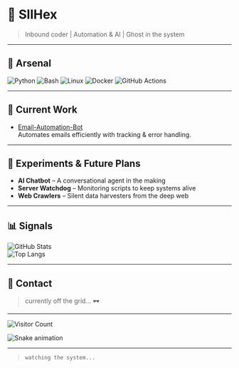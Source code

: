 # 🐉 SllHex  

> Inbound coder | Automation & AI | Ghost in the system  

---

## 🔧 Arsenal
![Python](https://img.shields.io/badge/Python-3776AB?style=for-the-badge&logo=python&logoColor=white)
![Bash](https://img.shields.io/badge/Bash-121011?style=for-the-badge&logo=gnu-bash&logoColor=white)
![Linux](https://img.shields.io/badge/Linux-FCC624?style=for-the-badge&logo=linux&logoColor=black)
![Docker](https://img.shields.io/badge/Docker-2496ED?style=for-the-badge&logo=docker&logoColor=white)
![GitHub Actions](https://img.shields.io/badge/GitHub%20Actions-2088FF?style=for-the-badge&logo=github-actions&logoColor=white)

---

## 📌 Current Work
- [Email-Automation-Bot](https://github.com/SllHex/Email-Automation-Bot)  
Automates emails efficiently with tracking & error handling.  

---

## 🧪 Experiments & Future Plans
- **AI Chatbot** – A conversational agent in the making  
- **Server Watchdog** – Monitoring scripts to keep systems alive  
- **Web Crawlers** – Silent data harvesters from the deep web  

---

## 📊 Signals
![GitHub Stats](https://github-readme-stats.vercel.app/api?username=SllHex&show_icons=true&theme=tokyonight&hide_title=true)  
![Top Langs](https://github-readme-stats.vercel.app/api/top-langs/?username=SllHex&layout=compact&theme=tokyonight&hide_title=true)  

---

## 📡 Contact
> currently off the grid... 🕶️  

---

![Visitor Count](https://komarev.com/ghpvc/?username=SllHex&color=blue&style=flat-square)  

![Snake animation](https://github.com/SllHex/SllHex/blob/output/github-contribution-grid-snake.svg)

---

> `watching the system...`  
